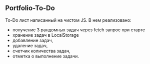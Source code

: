 ## Portfolio-To-Do

To-Do лист написанный на чистом JS. В нем реализовано:
* получение 3 рандомных задач через fetch запрос при старте
* хранение задач в LocalStorage
* добавление задач, 
* удаление задач, 
* счетчик количества задач, 
* отметка о выполнение задачи.
